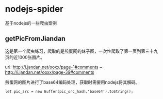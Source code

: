 # nodejs-spider
基于nodejs的一些爬虫案例

## getPicFromJiandan
这是第一个爬虫练习，爬取的是煎蛋网的妹子图，一次性爬取了第一页到第三十九页的近1000张图片。

url: http://i.jandan.net/ooxx/page-1#comments ~ http://i.jandan.net/ooxx/page-39#comments

煎蛋网的图片进行了base64编码处理，获取时需要用nodejs将其解码。
```
let pic_src = new Buffer(pic_src_hash,'base64').toString();
```

